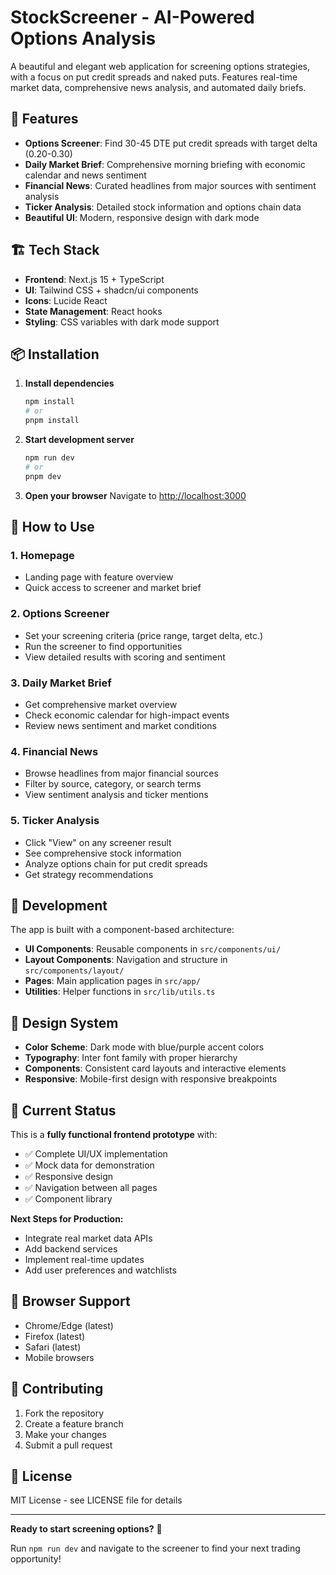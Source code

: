 # StockScreener - AI-Powered Options Analysis

A beautiful and elegant web application for screening options strategies, with a focus on put credit spreads and naked puts. Features real-time market data, comprehensive news analysis, and automated daily briefs.

## 🚀 Features

- **Options Screener**: Find 30-45 DTE put credit spreads with target delta (0.20-0.30)
- **Daily Market Brief**: Comprehensive morning briefing with economic calendar and news sentiment
- **Financial News**: Curated headlines from major sources with sentiment analysis
- **Ticker Analysis**: Detailed stock information and options chain data
- **Beautiful UI**: Modern, responsive design with dark mode

## 🏗️ Tech Stack

- **Frontend**: Next.js 15 + TypeScript
- **UI**: Tailwind CSS + shadcn/ui components
- **Icons**: Lucide React
- **State Management**: React hooks
- **Styling**: CSS variables with dark mode support

## 📦 Installation

1. **Install dependencies**
   ```bash
   npm install
   # or
   pnpm install
   ```

2. **Start development server**
   ```bash
   npm run dev
   # or
   pnpm dev
   ```

3. **Open your browser**
   Navigate to [http://localhost:3000](http://localhost:3000)

## 🎯 How to Use

### 1. Homepage
- Landing page with feature overview
- Quick access to screener and market brief

### 2. Options Screener
- Set your screening criteria (price range, target delta, etc.)
- Run the screener to find opportunities
- View detailed results with scoring and sentiment

### 3. Daily Market Brief
- Get comprehensive market overview
- Check economic calendar for high-impact events
- Review news sentiment and market conditions

### 4. Financial News
- Browse headlines from major financial sources
- Filter by source, category, or search terms
- View sentiment analysis and ticker mentions

### 5. Ticker Analysis
- Click "View" on any screener result
- See comprehensive stock information
- Analyze options chain for put credit spreads
- Get strategy recommendations

## 🔧 Development

The app is built with a component-based architecture:

- **UI Components**: Reusable components in `src/components/ui/`
- **Layout Components**: Navigation and structure in `src/components/layout/`
- **Pages**: Main application pages in `src/app/`
- **Utilities**: Helper functions in `src/lib/utils.ts`

## 🎨 Design System

- **Color Scheme**: Dark mode with blue/purple accent colors
- **Typography**: Inter font family with proper hierarchy
- **Components**: Consistent card layouts and interactive elements
- **Responsive**: Mobile-first design with responsive breakpoints

## 🚧 Current Status

This is a **fully functional frontend prototype** with:
- ✅ Complete UI/UX implementation
- ✅ Mock data for demonstration
- ✅ Responsive design
- ✅ Navigation between all pages
- ✅ Component library

**Next Steps for Production:**
- Integrate real market data APIs
- Add backend services
- Implement real-time updates
- Add user preferences and watchlists

## 📱 Browser Support

- Chrome/Edge (latest)
- Firefox (latest)
- Safari (latest)
- Mobile browsers

## 🤝 Contributing

1. Fork the repository
2. Create a feature branch
3. Make your changes
4. Submit a pull request

## 📄 License

MIT License - see LICENSE file for details

---

**Ready to start screening options?** 🎯

Run `npm run dev` and navigate to the screener to find your next trading opportunity!
